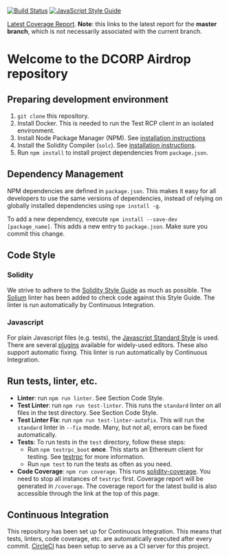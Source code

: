 [![Build Status](https://circleci.com/gh/DCORP-BV/Accounts.svg?style=shield&circle-token=572c9666f49d4f04d7b35b862af4d4f8d3b6545a)](https://circleci.com/gh/DCORP-BV/Accounts/)
[![JavaScript Style
Guide](https://img.shields.io/badge/code_style-standard-brightgreen.svg)](https://standardjs.com)

[Latest Coverage
Report](https://circleci.com/api/v1.1/project/github/DCORP-BV/Accounts/latest/artifacts/0/home/ubuntu/dcorp/coverage/index.html?branch=master).
**Note**: this links to the latest report for the **master branch**, which is
not necessarily associated with the current branch.

# Welcome to the DCORP Airdrop repository

## Preparing development environment

1. `git clone` this repository.
2. Install Docker. This is needed to run the Test RCP client in an isolated
   environment.
2. Install Node Package Manager (NPM). See [installation
   instructions](https://www.npmjs.com/get-npm)
3. Install the Solidity Compiler (`solc`). See [installation
   instructions](http://solidity.readthedocs.io/en/develop/installing-solidity.html).
4. Run `npm install` to install project dependencies from `package.json`.

## Dependency Management

NPM dependencies are defined in `package.json`.
This makes it easy for all developers to use the same versions of dependencies,
instead of relying on globally installed dependencies using `npm install -g`.

To add a new dependency, execute `npm install --save-dev [package_name]`. This
adds a new entry to `package.json`. Make sure you commit this change.

## Code Style

### Solidity

We strive to adhere to the [Solidity Style
Guide](http://solidity.readthedocs.io/en/latest/style-guide.html) as much as
possible. The [Solium](https://github.com/duaraghav8/Solium)
linter has been added to check code against this Style Guide. The linter is run
automatically by Continuous Integration.

### Javascript

For plain Javascript files (e.g. tests), the [Javascript Standard
Style](https://standardjs.com/) is used. There are several
[plugins](https://standardjs.com/#are-there-text-editor-plugins) available for
widely-used editors. These also support automatic fixing. This linter is run
automatically by Continuous Integration.

## Run tests, linter, etc.

- **Linter**: run `npm run linter`. See Section Code Style.
- **Test Linter**: run `npm run test-linter`. This runs the `standard` linter on
  all files in the test directory. See Section Code Style.
- **Test Linter Fix**: run `npm run test-linter-autofix`.
  This will run the `standard` linter in `--fix` mode. Many, but not all, errors
  can be fixed automatically.
- **Tests**: To run tests in the `test` directory, follow these steps:
  - Run `npm testrpc_boot` **once**. This starts an Ethereum client for testing.
    See [testrpc](https://github.com/ethereumjs/testrpc) for more information.
  - Run `npm test` to run the tests as often as you need.
- **Code Coverage**: `npm run coverage`. This runs
  [solidity-coverage](https://github.com/sc-forks/solidity-coverage).
  You need to stop all instances of
  `testrpc` first. Coverage report will be generated in `/coverage`. The
  coverage report for the latest build is also accessible through the link at
  the top of this page.

## Continuous Integration

This repository has been set up for Continuous Integration. This means that
tests, linters, code coverage, etc. are automatically executed after every commit.
[CircleCI](https://circleci.com/gh/DCORP-BV/accounts) has
been setup to serve as a CI server for this project.
